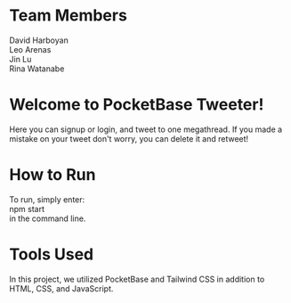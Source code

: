 # Team Members

David Harboyan  
Leo Arenas  
Jin Lu  
Rina Watanabe  

# Welcome to PocketBase Tweeter!
Here you can signup or login, and tweet to one megathread.
If you made a mistake on your tweet don't worry, you can delete it and retweet!

# How to Run
To run, simply enter:  
    npm start  
in the command line.

# Tools Used
In this project, we utilized PocketBase and Tailwind CSS in addition to HTML, CSS, and JavaScript.
